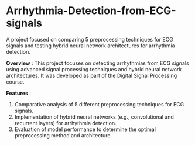 # Arrhythmia-Detection-from-ECG-signals
A project focused on comparing 5 preprocessing techniques for ECG signals and testing hybrid neural network architectures for arrhythmia detection.

**Overview** :
This project focuses on detecting arrhythmias from ECG signals using advanced signal processing techniques and hybrid neural network architectures. It was developed as part of the Digital Signal Processing course.

**Features** :
1. Comparative analysis of 5 different preprocessing techniques for ECG signals.
2. Implementation of hybrid neural networks (e.g., convolutional and recurrent layers) for arrhythmia detection.
3. Evaluation of model performance to determine the optimal preprocessing method and architecture.
